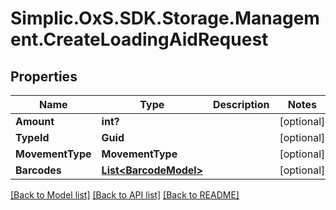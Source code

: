 # Simplic.OxS.SDK.Storage.Management.CreateLoadingAidRequest

## Properties

Name | Type | Description | Notes
------------ | ------------- | ------------- | -------------
**Amount** | **int?** |  | [optional] 
**TypeId** | **Guid** |  | [optional] 
**MovementType** | **MovementType** |  | [optional] 
**Barcodes** | [**List&lt;BarcodeModel&gt;**](BarcodeModel.md) |  | [optional] 

[[Back to Model list]](../README.md#documentation-for-models) [[Back to API list]](../README.md#documentation-for-api-endpoints) [[Back to README]](../README.md)


